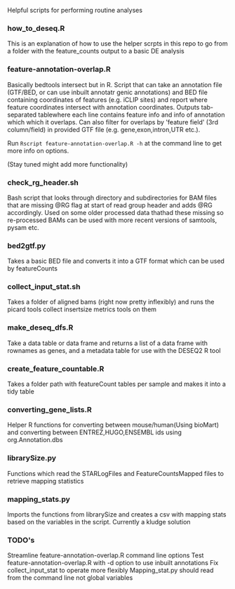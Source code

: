 Helpful scripts for performing routine analyses
### how_to_deseq.R ###

This is an explanation of how to use the helper scrpts in this repo to go
from a folder with the feature_counts output to a basic DE analysis

### feature-annotation-overlap.R ###

Basically bedtools intersect but in R. Script that can take an annotation file (GTF/BED, or can use inbuilt annotatr genic annotations) and BED file containing coordinates of features (e.g. iCLIP sites) and report where feature coordinates intersect with annotation coordinates. Outputs tab-separated tablewhere each line contains feature info and info of annotation which which it overlaps. Can also filter for overlaps by 'feature field' (3rd column/field) in provided GTF file (e.g. gene,exon,intron,UTR etc.).

Run ```Rscript feature-annotation-overlap.R -h``` at the command line to get more info on options.

(Stay tuned might add more functionality)

### check_rg_header.sh ###

Bash script that looks through directory and subdirectories for BAM files that are missing @RG flag at start of read group header and adds @RG accordingly. Used on some older processed data thathad these missing so re-processed BAMs can be used with more recent versions of samtools, pysam etc.

### bed2gtf.py ###

Takes a basic BED file and converts it into a GTF format which can be used by featureCounts

### collect_input_stat.sh ###

Takes a folder of aligned bams (right now pretty inflexibly) and runs the picard tools collect insertsize metrics tools on them

### make_deseq_dfs.R ###

Take a data table or data frame and returns a list of a data frame with rownames as genes, and a metadata table for use with the DESEQ2 R tool

### create_feature_countable.R ###

Takes a folder path with featureCount tables per sample and makes it into a tidy table

### converting_gene_lists.R ###

Helper R functions for converting between mouse/human(Using bioMart) and converting between ENTREZ,HUGO,ENSEMBL ids using org.Annotation.dbs

### librarySize.py ###

Functions which read the STARLogFiles and FeatureCountsMapped files to retrieve mapping statistics

### mapping_stats.py ###

Imports the functions from librarySize and creates a csv with mapping stats based on the variables in the script. Currently a kludge solution

### TODO's ###

Streamline feature-annotation-overlap.R command line options
Test feature-annotation-overlap.R with -d option to use inbuilt annotations
Fix collect_input_stat to operate more flexibly
Mapping_stat.py should read from the command line not global variables
